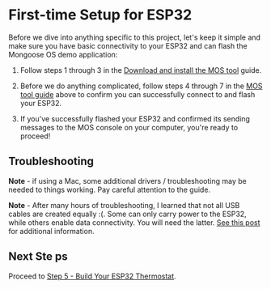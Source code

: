 # First-time Setup for ESP32

Before we dive into anything specific to this project, let's keep it simple and make sure you have basic connectivity to your ESP32 and can flash the Mongoose OS demo application: 

1. Follow steps 1 through 3 in the [Download and install the MOS tool](https://mongoose-os.com/docs/mongoose-os/quickstart/setup.md) guide. 

2. Before we do anything complicated, follow steps 4 through 7 in the [MOS tool guide](https://mongoose-os.com/docs/mongoose-os/quickstart/setup.md) above to confirm you can successfully connect to and flash your ESP32.

3. If you've successfully flashed your ESP32 and confirmed its sending messages to the MOS console on your computer, you're ready to proceed!

## Troubleshooting

**Note** - if using a Mac, some additional drivers / troubleshooting may be needed to things working. Pay careful attention to the guide. 

**Note** - After many hours of troubleshooting, I learned that not all USB cables are created equally :(. Some can only carry power to the ESP32, while others enable data connectivity. You will need the latter. [See this post](https://electronics.stackexchange.com/questions/140225/how-can-i-tell-charge-only-usb-cables-from-usb-data-cables) for additional information. 


## Next Ste ps

Proceed to [Step 5 - Build Your ESP32 Thermostat](./05-build-esp32-thermostat.md).